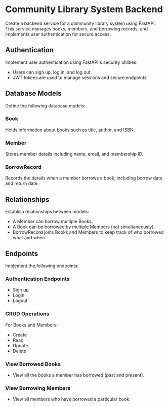 # Community Library System Backend

Create a backend service for a community library system using FastAPI. This service manages books, members, and borrowing records, and implements user authentication for secure access.

## Authentication

Implement user authentication using FastAPI's security utilities:

- Users can sign up, log in, and log out.
- JWT tokens are used to manage sessions and secure endpoints.

## Database Models

Define the following database models:

### Book

Holds information about books such as title, author, and ISBN.

### Member

Stores member details including name, email, and membership ID.

### BorrowRecord

Records the details when a member borrows a book, including borrow date and return date.

## Relationships

Establish relationships between models:

- A Member can borrow multiple Books.
- A Book can be borrowed by multiple Members (not simultaneously).
- BorrowRecord joins Books and Members to keep track of who borrowed what and when.

## Endpoints

Implement the following endpoints:

### Authentication Endpoints

- Sign up
- Login
- Logout

### CRUD Operations

For Books and Members:

- Create
- Read
- Update
- Delete

### View Borrowed Books

- View all the books a member has borrowed (past and present).

### View Borrowing Members

- View all members who have borrowed a particular book.